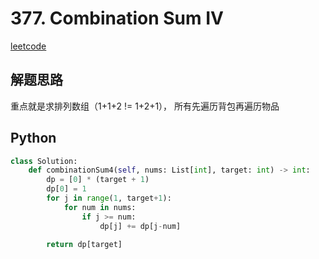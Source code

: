 # 377. Combination Sum IV
[leetcode](https://leetcode.com/problems/combination-sum-iv/description/)

## 解题思路
重点就是求排列数组（1+1+2 != 1+2+1）， 所有先遍历背包再遍历物品
## Python
```python
class Solution:
    def combinationSum4(self, nums: List[int], target: int) -> int:
        dp = [0] * (target + 1)
        dp[0] = 1
        for j in range(1, target+1):
            for num in nums:
                if j >= num:
                    dp[j] += dp[j-num]

        return dp[target]
```